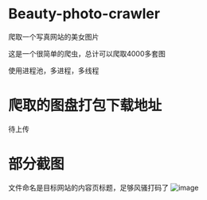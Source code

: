 # Beauty-photo-crawler
爬取一个写真网站的美女图片

这是一个很简单的爬虫，总计可以爬取4000多套图

使用进程池，多进程，多线程

# 爬取的图盘打包下载地址

待上传

# 部分截图
文件命名是目标网站的内容页标题，足够风骚打码了
![image](http://www.z2blog.com/usr/uploads/2019/11/2380680838.png)
